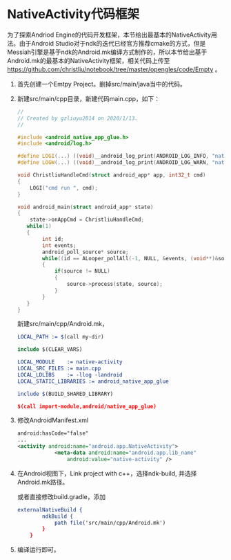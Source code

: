 # NativeActivity代码框架

为了探索Andriod Engine的代码开发框架，本节给出最基本的NativeActivity用法。由于Android Studio对于ndk的迭代已经官方推荐cmake的方式，但是Messiah引擎是基于ndk的Android.mk编译方式制作的，所以本节给出基于Android.mk的最基本的NativeActivity框架，相关代码上传至 https://github.com/christliu/notebook/tree/master/opengles/code/Empty 。

1. 首先创建一个Emtpy Project。删掉src/main/java当中的代码。

2. 新建src/main/cpp目录，新建代码main.cpp，如下：

   ~~~cpp
   //
   // Created by gzliuyu2014 on 2020/1/13.
   //
   
   #include <android_native_app_glue.h>
   #include <android/log.h>
   
   #define LOGI(...) ((void)__android_log_print(ANDROID_LOG_INFO, "native-activity", __VA_ARGS__))
   #define LOGW(...) ((void)__android_log_print(ANDROID_LOG_WARN, "native-activity", __VA_ARGS__))
   
   void ChristliuHandleCmd(struct android_app* app, int32_t cmd)
   {
       LOGI("cmd run ", cmd);
   }
   
   void android_main(struct android_app* state)
   {
       state->onAppCmd = ChristliuHandleCmd;
      while(1)
      {
           int id;
           int events;
           android_poll_source* source;
           while((id == ALooper_pollAll(-1, NULL, &events, (void**)&source))>= 0)
           {
               if(source != NULL)
               {
                   source->process(state, source);
               }
           }
      }
   }
   ~~~

   新建src/main/cpp/Android.mk，

   ~~~cmake
   LOCAL_PATH := $(call my-dir)
   
   include $(CLEAR_VARS)
   
   LOCAL_MODULE    := native-activity
   LOCAL_SRC_FILES := main.cpp
   LOCAL_LDLIBS    := -llog -landroid
   LOCAL_STATIC_LIBRARIES := android_native_app_glue
   
   include $(BUILD_SHARED_LIBRARY)
   
   $(call import-module,android/native_app_glue)
   
   ~~~

3. 修改AndroidManifest.xml

   ~~~xml
   android:hasCode="false"
   ...
   <activity android:name="android.app.NativeActivity">
               <meta-data android:name="android.app.lib_name"
                   android:value="native-activity" />
   ~~~

4. 在Android视图下，Link project with c++，选择ndk-build, 并选择Android.mk路径。

   或者直接修改build.gradle，添加

   ~~~cmake
   externalNativeBuild {
           ndkBuild {
               path file('src/main/cpp/Android.mk')
           }
       }
   ~~~

5. 编译运行即可。